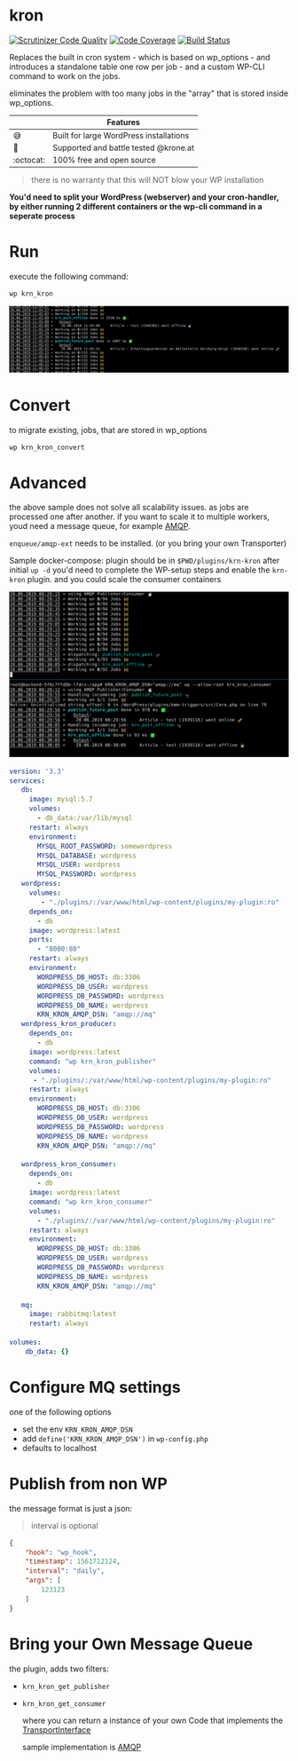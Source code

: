 # kron

[![Scrutinizer Code Quality](https://scrutinizer-ci.com/g/KroneMultimedia/plugin-kron/badges/quality-score.png?b=beta)](https://scrutinizer-ci.com/g/KroneMultimedia/plugin-kron/?branch=master) [![Code Coverage](https://scrutinizer-ci.com/g/KroneMultimedia/plugin-kron/badges/coverage.png?b=beta)](https://scrutinizer-ci.com/g/KroneMultimedia/plugin-kron/?branch=beta) [![Build Status](https://travis-ci.org/KroneMultimedia/plugin-kron.svg?branch=master)](https://travis-ci.org/KroneMultimedia/plugin-kron)




Replaces the built in cron system - which is based on wp_options - and introduces a standalone table
one row per job - and a custom WP-CLI command to work on the jobs.


eliminates the problem with too many jobs in the "array" that is stored inside wp_options.





|         | Features  |
----------|-----------|
| :sweat_smile:| Built for large WordPress installations |
| :crown: | Supported and battle tested @krone.at |
| :octocat: | 100% free and open source |



> there is no warranty that this will NOT blow your WP installation


**You'd need to split your WordPress (webserver) and your cron-handler, by either running 2 different containers or the wp-cli command in a seperate process**


# Run

execute the following command:

```bash
wp krn_kron
```

![screenshot3](screen1.png)


# Convert

to migrate existing, jobs, that are stored in wp_options


```bash
wp krn_kron_convert
```


# Advanced

the above sample does not solve all scalability issues. as jobs are processed one after another.
if you want to scale it to multiple workers, youd need a message queue, for example [AMQP](https://www.rabbitmq.com/).

`enqueue/amqp-ext`  needs to be installed. (or you bring your own Transporter)

Sample docker-compose:
plugin should be in `$PWD/plugins/krn-kron`  after initial `up -d` you'd need to complete the WP-setup steps and enable the `krn-kron`  plugin. and you could scale the consumer containers


![screenshot4](screen2.png)

```yaml
version: '3.3'
services:
   db:
     image: mysql:5.7
     volumes:
       - db_data:/var/lib/mysql
     restart: always
     environment:
       MYSQL_ROOT_PASSWORD: somewordpress
       MYSQL_DATABASE: wordpress
       MYSQL_USER: wordpress
       MYSQL_PASSWORD: wordpress
   wordpress:
     volumes:
        - "./plugins/:/var/www/html/wp-content/plugins/my-plugin:ro"
     depends_on:
       - db
     image: wordpress:latest
     ports:
       - "8000:80"
     restart: always
     environment:
       WORDPRESS_DB_HOST: db:3306
       WORDPRESS_DB_USER: wordpress
       WORDPRESS_DB_PASSWORD: wordpress
       WORDPRESS_DB_NAME: wordpress
       KRN_KRON_AMQP_DSN: "amqp://mq"
   wordpress_kron_producer:
     depends_on:
       - db
     image: wordpress:latest
     command: "wp krn_kron_publisher"
     volumes:
      - "./plugins/:/var/www/html/wp-content/plugins/my-plugin:ro"
     restart: always
     environment:
       WORDPRESS_DB_HOST: db:3306
       WORDPRESS_DB_USER: wordpress
       WORDPRESS_DB_PASSWORD: wordpress
       WORDPRESS_DB_NAME: wordpress
       KRN_KRON_AMQP_DSN: "amqp://mq"

   wordpress_kron_consumer:
     depends_on:
       - db
     image: wordpress:latest
     command: "wp krn_kron_consumer"
     volumes:
       - "./plugins/:/var/www/html/wp-content/plugins/my-plugin:ro"
     restart: always
     environment:
       WORDPRESS_DB_HOST: db:3306
       WORDPRESS_DB_USER: wordpress
       WORDPRESS_DB_PASSWORD: wordpress
       WORDPRESS_DB_NAME: wordpress
       KRN_KRON_AMQP_DSN: "amqp://mq"

   mq:
     image: rabbitmq:latest
     restart: always

volumes:
    db_data: {}
```

# Configure MQ settings
one of the following options
  - set the env `KRN_KRON_AMQP_DSN`
  - add `define('KRN_KRON_AMQP_DSN')`  in `wp-config.php`
  - defaults to localhost

# Publish from non WP

the message format is just a json:
> interval is optional
```json
{
	"hook": "wp_hook",
	"timestamp": 1561712124,
	"interval": "daily",
	"args": [
		123123
	]
}

```



# Bring your Own Message Queue

the plugin, adds two filters:
  - `krn_kron_get_publisher`
  - `krn_kron_get_consumer`

	where you can return a instance of your own Code that implements the [TransportInterface](https://github.com/KroneMultimedia/plugin-kron/blob/master/src/transports/TransportInterface.php)

	sample implementation is [AMQP](https://github.com/KroneMultimedia/plugin-kron/blob/master/src/transports/AMQP.php)
